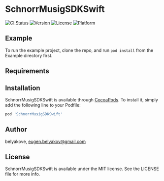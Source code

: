 # SchnorrMusigSDKSwift

[![CI Status](https://img.shields.io/travis/belyakove/SchnorrMusigSDKSwift.svg?style=flat)](https://travis-ci.org/belyakove/SchnorrMusigSDKSwift)
[![Version](https://img.shields.io/cocoapods/v/SchnorrMusigSDKSwift.svg?style=flat)](https://cocoapods.org/pods/SchnorrMusigSDKSwift)
[![License](https://img.shields.io/cocoapods/l/SchnorrMusigSDKSwift.svg?style=flat)](https://cocoapods.org/pods/SchnorrMusigSDKSwift)
[![Platform](https://img.shields.io/cocoapods/p/SchnorrMusigSDKSwift.svg?style=flat)](https://cocoapods.org/pods/SchnorrMusigSDKSwift)

## Example

To run the example project, clone the repo, and run `pod install` from the Example directory first.

## Requirements

## Installation

SchnorrMusigSDKSwift is available through [CocoaPods](https://cocoapods.org). To install
it, simply add the following line to your Podfile:

```ruby
pod 'SchnorrMusigSDKSwift'
```

## Author

belyakove, eugen.belyakov@gmail.com

## License

SchnorrMusigSDKSwift is available under the MIT license. See the LICENSE file for more info.
